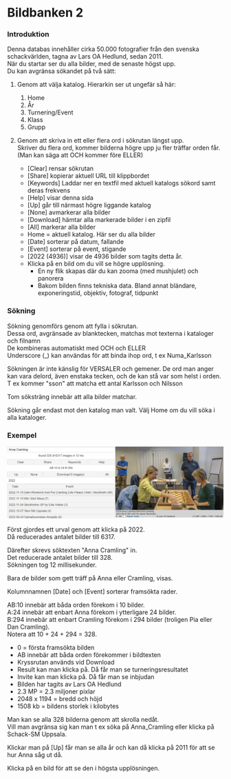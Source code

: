 # Bildbanken 2

### Introduktion

Denna databas innehåller cirka 50.000 fotografier från den svenska schackvärlden, tagna av Lars OA Hedlund, sedan 2011.  
När du startar ser du alla bilder, med de senaste högst upp.  
Du kan avgränsa sökandet på två sätt:

1. Genom att välja katalog. Hierarkin ser ut ungefär så här:
	1. Home
	2. År
	3. Turnering/Event
	4. Klass
	5. Grupp


2. Genom att skriva in ett eller flera ord i sökrutan längst upp.  
	Skriver du flera ord, kommer bilderna högre upp ju fler träffar orden får.  
	(Man kan säga att OCH kommer före ELLER)

	* [Clear] rensar sökrutan
	* [Share] kopierar aktuell URL till klippbordet
	* [Keywords] Laddar ner en textfil med aktuell katalogs sökord samt deras frekvens
	* [Help] visar denna sida
	* [Up] går till närmast högre liggande katalog
	* [None] avmarkerar alla bilder
	* [Download] hämtar alla markerade bilder i en zipfil
	* [All] markerar alla bilder
	* Home = aktuell katalog. Här ser du alla bilder
	* [Date] sorterar på datum, fallande
	* [Event] sorterar på event, stigande
	* [2022 (4936)] visar de 4936 bilder som tagits detta år.
	* Klicka på en bild om du vill se högre upplösning. 
		* En ny flik skapas där du kan zooma (med mushjulet) och panorera
		* Bakom bilden finns tekniska data. Bland annat bländare, exponeringstid, objektiv, fotograf, tidpunkt

### Sökning

Sökning genomförs genom att fylla i sökrutan.  
Dessa ord, avgränsade av blanktecken, matchas mot texterna i kataloger och filnamn  
De kombineras automatiskt med OCH och ELLER  
Underscore (_) kan användas för att binda ihop ord, t ex Numa_Karlsson  

Sökningen är inte känslig för VERSALER och gemener.
De ord man anger kan vara delord, även enstaka tecken, och de kan stå var som helst i orden. T ex kommer "sson" att matcha ett antal Karlsson och Nilsson  

Tom söksträng innebär att alla bilder matchar.

Sökning går endast mot den katalog man valt. Välj Home om du vill söka i alla kataloger.

### Exempel

![Example](help.jpg)

Först gjordes ett urval genom att klicka på 2022.  
Då reducerades antalet bilder till 6317.  

Därefter skrevs söktexten "Anna Cramling" in.  
Det reducerade antalet bilder till 328.  
Sökningen tog 12 millisekunder.

Bara de bilder som gett träff på Anna eller Cramling, visas.

Kolumnnamnen [Date] och [Event] sorterar framsökta rader.

AB:10 innebär att båda orden förekom i 10 bilder.  
A:24 innebär att enbart Anna förekom i ytterligare 24 bilder.  
B:294 innebär att enbart Cramling förekom i 294 bilder (troligen Pia eller Dan Cramling).  
Notera att 10 + 24 + 294 = 328.

* 0 = första framsökta bilden
* AB innebär att båda orden förekommer i bildtexten
* Kryssrutan används vid Download
* Result kan man klicka på. Då får man se turneringsresultatet
* Invite kan man klicka på. Då får man se inbjudan
* Bilden har tagits av Lars OA Hedlund
* 2.3 MP = 2.3 miljoner pixlar
* 2048 x 1194 = bredd och höjd
* 1508 kb = bildens storlek i kilobytes

Man kan se alla 328 bilderna genom att skrolla nedåt.  
Vill man avgränsa sig kan man t ex söka på Anna_Cramling eller klicka på Schack-SM Uppsala. 

Klickar man på [Up] får man se alla år och kan då klicka på 2011 för att se hur Anna såg ut då.

Klicka på en bild för att se den i högsta upplösningen.